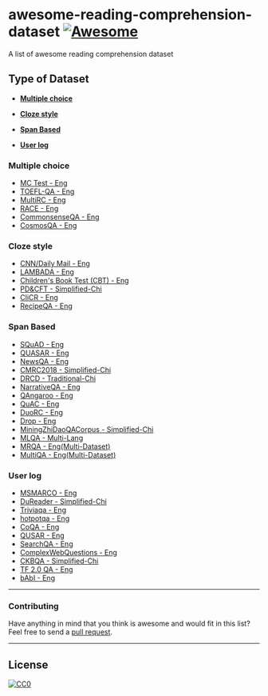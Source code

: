 # awesome-reading-comprehension-dataset [![Awesome](https://cdn.rawgit.com/sindresorhus/awesome/d7305f38d29fed78fa85652e3a63e154dd8e8829/media/badge.svg)](https://github.com/sindresorhus/awesome)
A list of awesome reading comprehension dataset

## Type of Dataset

* **[Multiple choice](#multiple-choice)**  

* **[Cloze style](#cloze-style)**  

* **[Span Based](#span-based)**  

* **[User log](#user-log)**  


### Multiple choice
-   [MC Test - Eng](http://research.microsoft.com/en-us/um/redmond/projects/mctest/)  
-   [TOEFL-QA - Eng](https://github.com/iamyuanchung/TOEFL-QA)  
-   [MultiRC - Eng](http://cogcomp.org/multirc/)
-   [RACE - Eng](http://www.cs.cmu.edu/~glai1/data/race/)
-   [CommonsenseQA - Eng](https://www.tau-nlp.org/commonsenseqa)  
-   [CosmosQA - Eng](https://wilburone.github.io/cosmos/)  

### Cloze style
-  [CNN/Daily Mail - Eng](https://github.com/deepmind/rc-data)  
-  [LAMBADA - Eng](http://clic.cimec.unitn.it/lambada/)  
-  [Children's Book Test (CBT) - Eng](https://research.facebook.com/research/babi/)  
-  [PD&CFT - Simplified-Chi](https://github.com/ymcui/Chinese-RC-Dataset)  
-  [CliCR - Eng](https://github.com/clips/clicr)
-  [RecipeQA - Eng](https://hucvl.github.io/recipeqa/)

### Span Based
-   [SQuAD - Eng](https://rajpurkar.github.io/SQuAD-explorer/)  
-   [QUASAR - Eng](https://github.com/bdhingra/quasar)  
-   [NewsQA - Eng](https://datasets.maluuba.com/NewsQA)  
-   [CMRC2018 - Simplified-Chi](https://hfl-rc.github.io/cmrc2018/task/)  
-   [DRCD - Traditional-Chi](https://github.com/DRCSolutionService/DRCD)  
-   [NarrativeQA - Eng](https://github.com/deepmind/narrativeqa)  
-   [QAngaroo - Eng](http://qangaroo.cs.ucl.ac.uk/leaderboard.html)
-   [QuAC - Eng](http://quac.ai/)
-   [DuoRC - Eng](https://duorc.github.io/)
-   [Drop - Eng](https://allennlp.org/drop)
-   [MiningZhiDaoQACorpus - Simplified-Chi](https://github.com/liuhuanyong/MiningZhiDaoQACorpus)
-   [MLQA - Multi-Lang](https://github.com/facebookresearch/MLQA)
-   [MRQA - Eng(Multi-Dataset)](https://mrqa.github.io)
-   [MultiQA - Eng(Multi-Dataset)](https://github.com/alontalmor/MultiQA)

### User log
-   [MSMARCO - Eng](http://www.msmarco.org/) 
-   [DuReader - Simplified-Chi](https://github.com/baidu/DuReader) 
-   [Triviaqa - Eng](http://nlp.cs.washington.edu/triviaqa/) 
-   [hotpotqa - Eng](https://hotpotqa.github.io/) 
-   [CoQA - Eng](https://stanfordnlp.github.io/coqa/) 
-   [QUSAR - Eng](https://github.com/bdhingra/quasar)
-   [SearchQA - Eng](https://github.com/nyu-dl/SearchQA)
-   [ComplexWebQuestions - Eng](https://www.tau-nlp.org/compwebq)
-   [CKBQA - Simplified-Chi](https://github.com/pkumod/CKBQA)
-   [TF 2.0 QA - Eng](https://www.kaggle.com/c/tensorflow2-question-answering)
-   [bAbI - Eng](https://github.com/facebook/bAbI-tasks)

-----
### Contributing
Have anything in mind that you think is awesome and would fit in this list? Feel free to send a [pull request](https://github.com/voidful/awesome-reading-comprehension-dataset). 

-----
## License

[![CC0](http://i.creativecommons.org/p/zero/1.0/88x31.png)](http://creativecommons.org/publicdomain/zero/1.0/)
